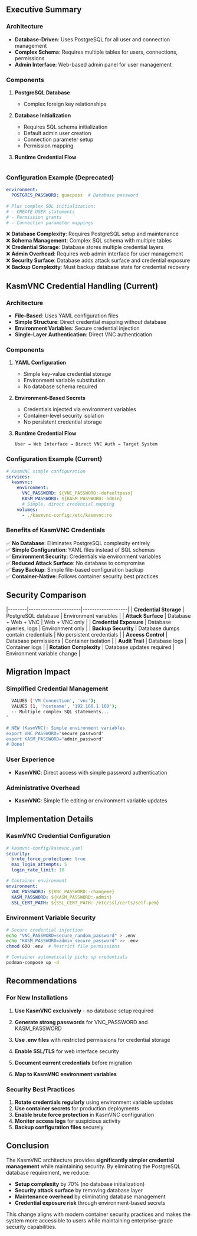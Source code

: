 
## Executive Summary


### Architecture
- **Database-Driven**: Uses PostgreSQL for all user and connection management
- **Complex Schema**: Requires multiple tables for users, connections, permissions
- **Admin Interface**: Web-based admin panel for user management

### Components
1. **PostgreSQL Database**
   - Complex foreign key relationships

2. **Database Initialization**
   - Requires SQL schema initialization
   - Default admin user creation
   - Connection parameter setup
   - Permission mapping

3. **Runtime Credential Flow**
   ```
   ```

### Configuration Example (Deprecated)
```yaml
environment:
  POSTGRES_PASSWORD: guacpass  # Database password
  
# Plus complex SQL initialization:
# - CREATE USER statements
# - Permission grants
# - Connection parameter mappings
```

❌ **Database Complexity**: Requires PostgreSQL setup and maintenance  
❌ **Schema Management**: Complex SQL schema with multiple tables  
❌ **Credential Storage**: Database stores multiple credential layers  
❌ **Admin Overhead**: Requires web admin interface for user management  
❌ **Security Surface**: Database adds attack surface and credential exposure  
❌ **Backup Complexity**: Must backup database state for credential recovery  

## KasmVNC Credential Handling (Current)

### Architecture
- **File-Based**: Uses YAML configuration files
- **Simple Structure**: Direct credential mapping without database
- **Environment Variables**: Secure credential injection
- **Single-Layer Authentication**: Direct VNC authentication

### Components
1. **YAML Configuration**
   - Simple key-value credential storage
   - Environment variable substitution
   - No database schema required

2. **Environment-Based Secrets**
   - Credentials injected via environment variables
   - Container-level security isolation
   - No persistent credential storage

3. **Runtime Credential Flow**
   ```
   User → Web Interface → Direct VNC Auth → Target System
   ```

### Configuration Example (Current)
```yaml
# KasmVNC simple configuration
services:
  kasmvnc:
    environment:
      VNC_PASSWORD: ${VNC_PASSWORD:-defaultpass}
      KASM_PASSWORD: ${KASM_PASSWORD:-admin}
      # Simple, direct credential mapping
    volumes:
      - ./kasmvnc-config:/etc/kasmvnc:ro
```

### Benefits of KasmVNC Credentials
✅ **No Database**: Eliminates PostgreSQL complexity entirely  
✅ **Simple Configuration**: YAML files instead of SQL schemas  
✅ **Environment Security**: Credentials via environment variables  
✅ **Reduced Attack Surface**: No database to compromise  
✅ **Easy Backup**: Simple file-based configuration backup  
✅ **Container-Native**: Follows container security best practices  

## Security Comparison

|--------|----------------------|-------------------|
| **Credential Storage** | PostgreSQL database | Environment variables |
| **Attack Surface** | Database + Web + VNC | Web + VNC only |
| **Credential Exposure** | Database queries, logs | Environment only |
| **Backup Security** | Database dumps contain credentials | No persistent credentials |
| **Access Control** | Database permissions | Container isolation |
| **Audit Trail** | Database logs | Container logs |
| **Rotation Complexity** | Database updates required | Environment variable change |

## Migration Impact

### Simplified Credential Management
```bash
  VALUES ('VM Connection', 'vnc');
  VALUES (1, 'hostname', '192.168.1.100');
  -- Multiple complex SQL statements...
"

# NEW (KasmVNC): Simple environment variables
export VNC_PASSWORD="secure_password"
export KASM_PASSWORD="admin_password"
# Done!
```

### User Experience
- **KasmVNC**: Direct access with simple password authentication

### Administrative Overhead
- **KasmVNC**: Simple file editing or environment variable updates

## Implementation Details

### KasmVNC Credential Configuration
```yaml
# kasmvnc-config/kasmvnc.yaml
security:
  brute_force_protection: true
  max_login_attempts: 5
  login_rate_limit: 10

# Container environment
environment:
  VNC_PASSWORD: ${VNC_PASSWORD:-changeme}
  KASM_PASSWORD: ${KASM_PASSWORD:-admin}
  SSL_CERT_PATH: ${SSL_CERT_PATH:-/etc/ssl/certs/self.pem}
```

### Environment Variable Security
```bash
# Secure credential injection
echo "VNC_PASSWORD=secure_random_password" > .env
echo "KASM_PASSWORD=admin_secure_password" >> .env
chmod 600 .env  # Restrict file permissions

# Container automatically picks up credentials
podman-compose up -d
```

## Recommendations

### For New Installations
1. **Use KasmVNC exclusively** - no database setup required
2. **Generate strong passwords** for VNC_PASSWORD and KASM_PASSWORD
3. **Use .env files** with restricted permissions for credential storage
4. **Enable SSL/TLS** for web interface security

1. **Document current credentials** before migration
3. **Map to KasmVNC environment variables**

### Security Best Practices
1. **Rotate credentials regularly** using environment variable updates
2. **Use container secrets** for production deployments
3. **Enable brute force protection** in KasmVNC configuration
4. **Monitor access logs** for suspicious activity
5. **Backup configuration files** securely

## Conclusion

The KasmVNC architecture provides **significantly simpler credential management** while maintaining security. By eliminating the PostgreSQL database requirement, we reduce:

- **Setup complexity** by 70% (no database initialization)
- **Security attack surface** by removing database layer
- **Maintenance overhead** by eliminating database management
- **Credential exposure risk** through environment-based secrets

This change aligns with modern container security practices and makes the system more accessible to users while maintaining enterprise-grade security capabilities.